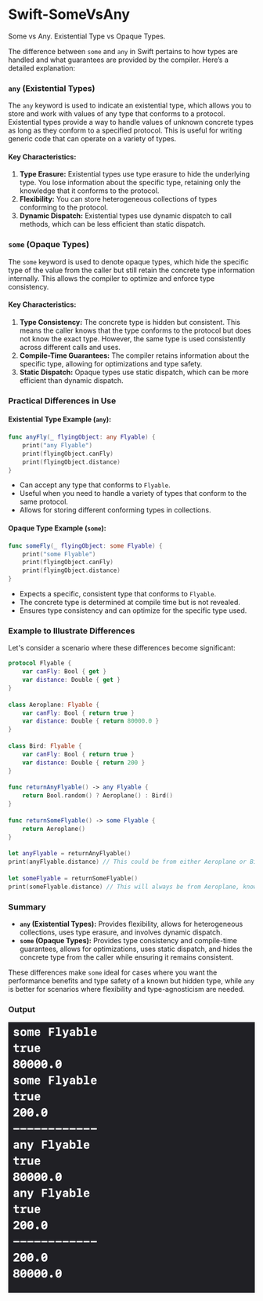 # Swift-SomeVsAny
Some vs Any. Existential Type vs Opaque Types. 

The difference between `some` and `any` in Swift pertains to how types are handled and what guarantees are provided by the compiler. Here’s a detailed explanation:

### `any` (Existential Types)
The `any` keyword is used to indicate an existential type, which allows you to store and work with values of any type that conforms to a protocol. Existential types provide a way to handle values of unknown concrete types as long as they conform to a specified protocol. This is useful for writing generic code that can operate on a variety of types.

#### Key Characteristics:
1. **Type Erasure:** Existential types use type erasure to hide the underlying type. You lose information about the specific type, retaining only the knowledge that it conforms to the protocol.
2. **Flexibility:** You can store heterogeneous collections of types conforming to the protocol.
3. **Dynamic Dispatch:** Existential types use dynamic dispatch to call methods, which can be less efficient than static dispatch.

### `some` (Opaque Types)
The `some` keyword is used to denote opaque types, which hide the specific type of the value from the caller but still retain the concrete type information internally. This allows the compiler to optimize and enforce type consistency.

#### Key Characteristics:
1. **Type Consistency:** The concrete type is hidden but consistent. This means the caller knows that the type conforms to the protocol but does not know the exact type. However, the same type is used consistently across different calls and uses.
2. **Compile-Time Guarantees:** The compiler retains information about the specific type, allowing for optimizations and type safety.
3. **Static Dispatch:** Opaque types use static dispatch, which can be more efficient than dynamic dispatch.

### Practical Differences in Use

#### Existential Type Example (`any`):
```swift
func anyFly(_ flyingObject: any Flyable) {
    print("any Flyable")
    print(flyingObject.canFly)
    print(flyingObject.distance)
}
```
- Can accept any type that conforms to `Flyable`.
- Useful when you need to handle a variety of types that conform to the same protocol.
- Allows for storing different conforming types in collections.

#### Opaque Type Example (`some`):
```swift
func someFly(_ flyingObject: some Flyable) {
    print("some Flyable")
    print(flyingObject.canFly)
    print(flyingObject.distance)
}
```
- Expects a specific, consistent type that conforms to `Flyable`.
- The concrete type is determined at compile time but is not revealed.
- Ensures type consistency and can optimize for the specific type used.

### Example to Illustrate Differences

Let's consider a scenario where these differences become significant:

```swift
protocol Flyable {
    var canFly: Bool { get }
    var distance: Double { get }
}

class Aeroplane: Flyable {
    var canFly: Bool { return true }
    var distance: Double { return 80000.0 }
}

class Bird: Flyable {
    var canFly: Bool { return true }
    var distance: Double { return 200 }
}

func returnAnyFlyable() -> any Flyable {
    return Bool.random() ? Aeroplane() : Bird()
}

func returnSomeFlyable() -> some Flyable {
    return Aeroplane()
}

let anyFlyable = returnAnyFlyable()
print(anyFlyable.distance) // This could be from either Aeroplane or Bird, decided at runtime.

let someFlyable = returnSomeFlyable()
print(someFlyable.distance) // This will always be from Aeroplane, known at compile-time.
```

### Summary

- **`any` (Existential Types):** Provides flexibility, allows for heterogeneous collections, uses type erasure, and involves dynamic dispatch.
- **`some` (Opaque Types):** Provides type consistency and compile-time guarantees, allows for optimizations, uses static dispatch, and hides the concrete type from the caller while ensuring it remains consistent.

These differences make `some` ideal for cases where you want the performance benefits and type safety of a known but hidden type, while `any` is better for scenarios where flexibility and type-agnosticism are needed.

### Output 
![image info](./SomevsAnyOutput.png)
